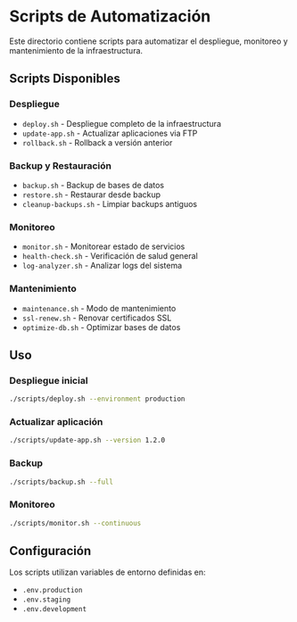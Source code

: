 # Scripts de Automatización

Este directorio contiene scripts para automatizar el despliegue, monitoreo y mantenimiento de la infraestructura.

## Scripts Disponibles

### Despliegue
- `deploy.sh` - Despliegue completo de la infraestructura
- `update-app.sh` - Actualizar aplicaciones via FTP
- `rollback.sh` - Rollback a versión anterior

### Backup y Restauración
- `backup.sh` - Backup de bases de datos
- `restore.sh` - Restaurar desde backup
- `cleanup-backups.sh` - Limpiar backups antiguos

### Monitoreo
- `monitor.sh` - Monitorear estado de servicios
- `health-check.sh` - Verificación de salud general
- `log-analyzer.sh` - Analizar logs del sistema

### Mantenimiento
- `maintenance.sh` - Modo de mantenimiento
- `ssl-renew.sh` - Renovar certificados SSL
- `optimize-db.sh` - Optimizar bases de datos

## Uso

### Despliegue inicial
```bash
./scripts/deploy.sh --environment production
```

### Actualizar aplicación
```bash
./scripts/update-app.sh --version 1.2.0
```

### Backup
```bash
./scripts/backup.sh --full
```

### Monitoreo
```bash
./scripts/monitor.sh --continuous
```

## Configuración

Los scripts utilizan variables de entorno definidas en:
- `.env.production`
- `.env.staging`
- `.env.development`

